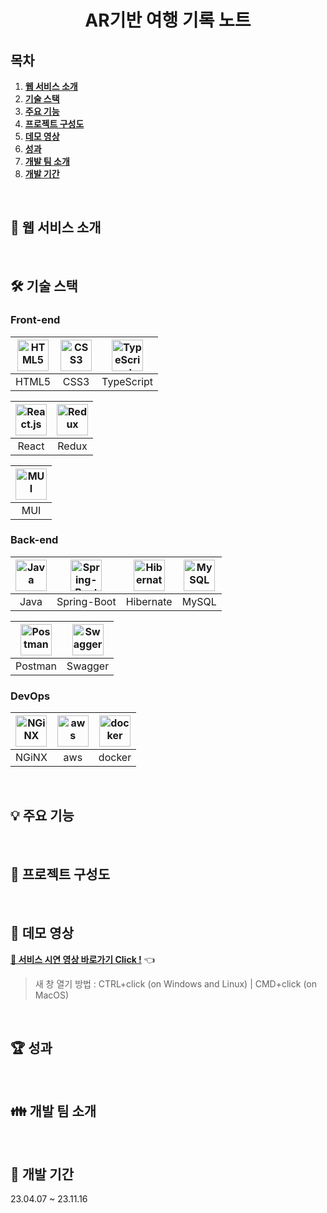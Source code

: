 <h1 align="center">AR기반 여행 기록 노트</h1>

## 목차

1. [**웹 서비스 소개**](#1)
1. [**기술 스택**](#2)
1. [**주요 기능**](#3)
1. [**프로젝트 구성도**](#4)
1. [**데모 영상**](#5)
1. [**성과**](#6)
1. [**개발 팀 소개**](#7)
1. [**개발 기간**](#8)

<br />

<div id="1"></div>

## 💁 웹 서비스 소개

<br />

<div id="2"></div>

## 🛠 기술 스택

### **Front-end**

| <img src="https://profilinator.rishav.dev/skills-assets/html5-original-wordmark.svg" alt="HTML5" width="50px" height="50px" /> | <img src="https://profilinator.rishav.dev/skills-assets/css3-original-wordmark.svg" alt="CSS3" width="50px" height="50px" /> | <img src="https://profilinator.rishav.dev/skills-assets/typescript-original.svg" alt="TypeScript" width="50px" height="50px" /> |
| :----------------------------------------------------------------------------------------------------------------------------: | :--------------------------------------------------------------------------------------------------------------------------: | :-----------------------------------------------------------------------------------------------------------------------------: |
|                                                             HTML5                                                              |                                                             CSS3                                                             |                                                           TypeScript                                                            |

| <img src="https://profilinator.rishav.dev/skills-assets/react-original-wordmark.svg" alt="React.js" width="50px" height="50px" /> | <img src="https://profilinator.rishav.dev/skills-assets/redux-original.svg" alt="Redux" width="50px" height="50px" /> |
| :-------------------------------------------------------------------------------------------------------------------------------: | :-------------------------------------------------------------------------------------------------------------------: | 
|                                                               React                                                               |                                                         Redux                                                         |                         

| <img src="https://mui.com/static/logo.png" alt="MUI" width="50px" height="50px" /> | 
| :----------------------------------------------------------------------------------------------------------: | 
|                                        MUI                                         |

### **Back-end**

| <img src="https://profilinator.rishav.dev/skills-assets/java-original-wordmark.svg" alt="Java" width="50px" height="50px" /> | <img src="https://www.seekpng.com/png/full/8-80775_spring-logo-png-transparent-spring-java.png" alt="Spring-Boot" width="50px" height="50px" /> | <img src="https://media.vlpt.us/images/2012monk/post/86ce779f-a08b-438d-836c-8dbe6e5a8cc0/hibernate_icon_whitebkg.svg" alt="Hibernate" width="50px" height="50px" /> | <img src="https://profilinator.rishav.dev/skills-assets/mysql-original-wordmark.svg" alt="MySQL" width="50px" height="50px" /> |
| :--------------------------------------------------------------------------------------------------------------------------: | :---------------------------------------------------------------------------------------------------------------------------------------------: | :------------------------------------------------------------------------------------------------------------------------------------------------------------------: | :----------------------------------------------------------------------------------------------------------------------------: |
|                                                             Java                                                             |                                                                   Spring-Boot                                                                   |                                                                              Hibernate                                                                               |                                                             MySQL                                                              |     


| <img src="https://res.cloudinary.com/postman/image/upload/t_team_logo/v1629869194/team/2893aede23f01bfcbd2319326bc96a6ed0524eba759745ed6d73405a3a8b67a8" alt="Postman" width="50px" height="50px" /> | <img src="https://upload.wikimedia.org/wikipedia/commons/a/ab/Swagger-logo.png" alt="Swagger" width="50px" height="50px" /> | 
| :--------------------------------------------------------------------------------------------------------------------------------------------------------------------------------------------------: | :-------------------------------------------------------------------------------------------------------------------------: | 
|                                                                                               Postman                                                                                                |                                                           Swagger                                                           |
### **DevOps**

| <img src="https://profilinator.rishav.dev/skills-assets/nginx-original.svg" alt="NGiNX" width="50px" height="50px" /> | <img src="https://pbs.twimg.com/profile_images/1351702967561252865/aXfcETIt_400x400.jpg" alt="aws" width="50px" height="50px" /> | <img src="https://profilinator.rishav.dev/skills-assets/docker-original-wordmark.svg" alt="docker" width="50px" height="50px" /> |
| :-------------------------------------------------------------------------------------------------------------------: | :------------------------------------------------------------------------------------------------------------------------------: | :-----------------------------------------------------------------------------------------------------------------------------------------------------------: |
|                                                         NGiNX                                                         |                                                               aws                                                                |                                                             docker                                                              |

<br />

<div id="3"></div>

## 💡 주요 기능

<br />

<div id="4"></div>

## 📂 프로젝트 구성도

<br />

<div id="5"></div>

## 🎥 데모 영상
[**🔗 서비스 시연 영상 바로가기 Click !**](https://youtu.be/yTaHxJBxeUQ) 👈

> 새 창 열기 방법 : CTRL+click (on Windows and Linux) | CMD+click (on MacOS)

<br />

<div id="6"></div>

## 🏆 성과

<br />

<div id="7"></div>

## 👪 개발 팀 소개

<br />

<div id="8"></div>

## 📅 개발 기간
23.04.07 ~ 23.11.16
